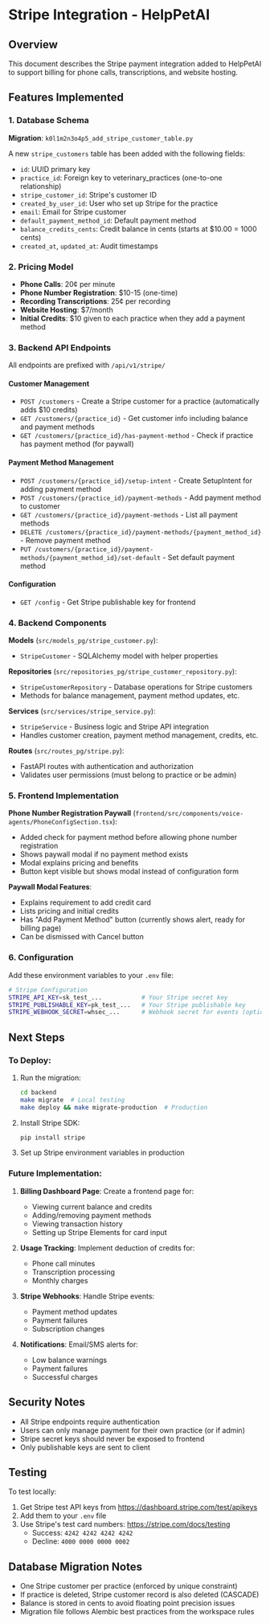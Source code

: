 # Stripe Integration - HelpPetAI

## Overview
This document describes the Stripe payment integration added to HelpPetAI to support billing for phone calls, transcriptions, and website hosting.

## Features Implemented

### 1. Database Schema
**Migration**: `k0l1m2n3o4p5_add_stripe_customer_table.py`

A new `stripe_customers` table has been added with the following fields:
- `id`: UUID primary key
- `practice_id`: Foreign key to veterinary_practices (one-to-one relationship)
- `stripe_customer_id`: Stripe's customer ID
- `created_by_user_id`: User who set up Stripe for the practice
- `email`: Email for Stripe customer
- `default_payment_method_id`: Default payment method
- `balance_credits_cents`: Credit balance in cents (starts at $10.00 = 1000 cents)
- `created_at`, `updated_at`: Audit timestamps

### 2. Pricing Model
- **Phone Calls**: 20¢ per minute
- **Phone Number Registration**: $10-15 (one-time)
- **Recording Transcriptions**: 25¢ per recording
- **Website Hosting**: $7/month
- **Initial Credits**: $10 given to each practice when they add a payment method

### 3. Backend API Endpoints

All endpoints are prefixed with `/api/v1/stripe/`

#### Customer Management
- `POST /customers` - Create a Stripe customer for a practice (automatically adds $10 credits)
- `GET /customers/{practice_id}` - Get customer info including balance and payment methods
- `GET /customers/{practice_id}/has-payment-method` - Check if practice has payment method (for paywall)

#### Payment Method Management
- `POST /customers/{practice_id}/setup-intent` - Create SetupIntent for adding payment method
- `POST /customers/{practice_id}/payment-methods` - Add payment method to customer
- `GET /customers/{practice_id}/payment-methods` - List all payment methods
- `DELETE /customers/{practice_id}/payment-methods/{payment_method_id}` - Remove payment method
- `PUT /customers/{practice_id}/payment-methods/{payment_method_id}/set-default` - Set default payment method

#### Configuration
- `GET /config` - Get Stripe publishable key for frontend

### 4. Backend Components

**Models** (`src/models_pg/stripe_customer.py`):
- `StripeCustomer` - SQLAlchemy model with helper properties

**Repositories** (`src/repositories_pg/stripe_customer_repository.py`):
- `StripeCustomerRepository` - Database operations for Stripe customers
- Methods for balance management, payment method updates, etc.

**Services** (`src/services/stripe_service.py`):
- `StripeService` - Business logic and Stripe API integration
- Handles customer creation, payment method management, credits, etc.

**Routes** (`src/routes_pg/stripe.py`):
- FastAPI routes with authentication and authorization
- Validates user permissions (must belong to practice or be admin)

### 5. Frontend Implementation

**Phone Number Registration Paywall** (`frontend/src/components/voice-agents/PhoneConfigSection.tsx`):
- Added check for payment method before allowing phone number registration
- Shows paywall modal if no payment method exists
- Modal explains pricing and benefits
- Button kept visible but shows modal instead of configuration form

**Paywall Modal Features**:
- Explains requirement to add credit card
- Lists pricing and initial credits
- Has "Add Payment Method" button (currently shows alert, ready for billing page)
- Can be dismissed with Cancel button

### 6. Configuration

Add these environment variables to your `.env` file:

```bash
# Stripe Configuration
STRIPE_API_KEY=sk_test_...           # Your Stripe secret key
STRIPE_PUBLISHABLE_KEY=pk_test_...   # Your Stripe publishable key
STRIPE_WEBHOOK_SECRET=whsec_...      # Webhook secret for events (optional for now)
```

## Next Steps

### To Deploy:
1. Run the migration:
   ```bash
   cd backend
   make migrate  # Local testing
   make deploy && make migrate-production  # Production
   ```

2. Install Stripe SDK:
   ```bash
   pip install stripe
   ```

3. Set up Stripe environment variables in production

### Future Implementation:
1. **Billing Dashboard Page**: Create a frontend page for:
   - Viewing current balance and credits
   - Adding/removing payment methods
   - Viewing transaction history
   - Setting up Stripe Elements for card input

2. **Usage Tracking**: Implement deduction of credits for:
   - Phone call minutes
   - Transcription processing
   - Monthly charges

3. **Stripe Webhooks**: Handle Stripe events:
   - Payment method updates
   - Payment failures
   - Subscription changes

4. **Notifications**: Email/SMS alerts for:
   - Low balance warnings
   - Payment failures
   - Successful charges

## Security Notes

- All Stripe endpoints require authentication
- Users can only manage payment for their own practice (or if admin)
- Stripe secret keys should never be exposed to frontend
- Only publishable keys are sent to client

## Testing

To test locally:
1. Get Stripe test API keys from https://dashboard.stripe.com/test/apikeys
2. Add them to your `.env` file
3. Use Stripe's test card numbers: https://stripe.com/docs/testing
   - Success: `4242 4242 4242 4242`
   - Decline: `4000 0000 0000 0002`

## Database Migration Notes

- One Stripe customer per practice (enforced by unique constraint)
- If practice is deleted, Stripe customer record is also deleted (CASCADE)
- Balance is stored in cents to avoid floating point precision issues
- Migration file follows Alembic best practices from the workspace rules

